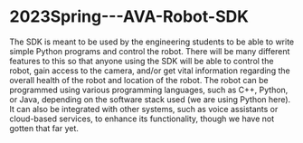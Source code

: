 # 2023Spring---AVA-Robot-SDK

The SDK is meant to be used by the engineering students to be able to write simple Python programs and control the robot. There will be many different features to this so that anyone using the SDK will be able to control the robot, gain access to the camera, and/or get vital information regarding the overall health of the robot and location of the robot. The robot can be programmed using various programming languages, such as C++, Python, or Java, depending on the software stack used (we are using Python here). It can also be integrated with other systems, such as voice assistants or cloud-based services, to enhance its functionality, though we have not gotten that far yet.

